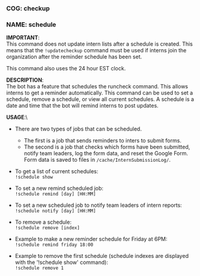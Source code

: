 ### COG: checkup
### NAME: schedule

**IMPORTANT**:\
This command does not update intern lists after a schedule is created.
This means that the `!updatecheckup` command must be used
if interns join the organization after the reminder schedule has been set.

This command also uses the 24 hour EST clock.

**DESCRIPTION**:\
The bot has a feature that schedules the runcheck command. This
allows interns to get a reminder automatically.
This command can be used to set a schedule, remove a
schedule, or view all current schedules. A schedule is a
date and time that the bot will remind interns
to post updates.

**USAGE**:\
- There are two types of jobs that can be scheduled. 
    - The first is a job that sends reminders to inters to submit forms.
    - The second is a job that checks which forms have been submitted, notify team leaders, log the form data, and reset the Google Form.
  Form data is saved to files in `/cache/InternSubmissionLog/`.

- To get a list of current schedules:\
`!schedule show`

- To set a new remind scheduled job:\
`!schedule remind [day] [HH:MM]`

- To set a new scheduled job to notify team leaders of intern reports:\
`!schedule notify [day] [HH:MM]`

- To remove a schedule:\
`!schedule remove [index]`

- Example to make a new reminder schedule for Friday at 6PM:\
`!schedule remind friday 18:00`

- Example to remove the first schedule
(schedule indexes are displayed with the 
'!schedule show' command):\
`!schedule remove 1`
